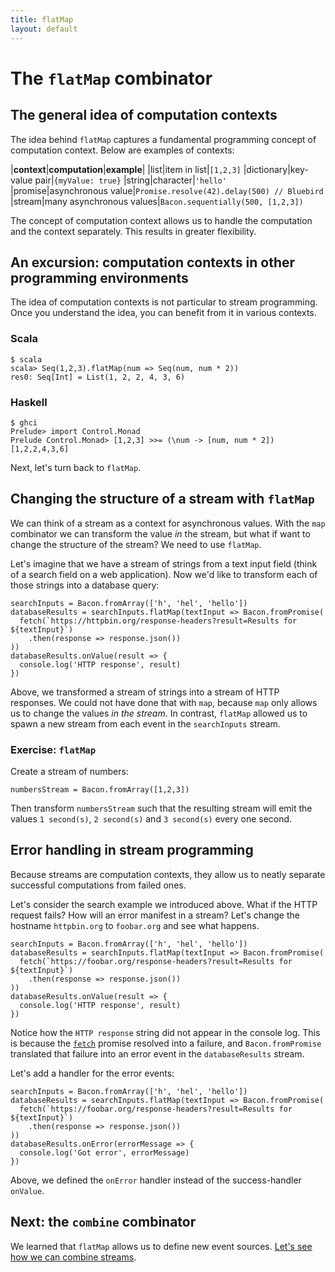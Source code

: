 ```yaml
---
title: flatMap
layout: default
---
```


# The `flatMap` combinator

## The general idea of computation contexts

The idea behind `flatMap` captures a fundamental programming concept of
computation context. Below are examples of contexts:

|**context**|**computation**|**example**|
|list|item in list|`[1,2,3]`
|dictionary|key-value pair|`{myValue: true}`
|string|character|`'hello'`
|promise|asynchronous value|`Promise.resolve(42).delay(500) // Bluebird`
|stream|many asynchronous values|`Bacon.sequentially(500, [1,2,3])`

The concept of computation context allows us to handle the computation and the
context separately. This results in greater flexibility.

## An excursion: computation contexts in other programming environments

The idea of computation contexts is not particular to stream programming. Once
you understand the idea, you can benefit from it in various contexts.

### Scala

    $ scala
    scala> Seq(1,2,3).flatMap(num => Seq(num, num * 2))
    res0: Seq[Int] = List(1, 2, 2, 4, 3, 6)

### Haskell

    $ ghci
    Prelude> import Control.Monad
    Prelude Control.Monad> [1,2,3] >>= (\num -> [num, num * 2])
    [1,2,2,4,3,6]

Next, let's turn back to `flatMap`.

## Changing the structure of a stream with `flatMap`

We can think of a stream as a context for asynchronous values. With the `map`
combinator we can transform the value *in* the stream, but what if want to
change the structure of the stream? We need to use `flatMap`.

Let's imagine that we have a stream of strings from a text input field (think of
a search field on a web application). Now we'd like to transform each of those
strings into a database query:

    searchInputs = Bacon.fromArray(['h', 'hel', 'hello'])
    databaseResults = searchInputs.flatMap(textInput => Bacon.fromPromise(
      fetch(`https://httpbin.org/response-headers?result=Results for ${textInput}`)
        .then(response => response.json())
    ))
    databaseResults.onValue(result => {
      console.log('HTTP response', result)
    })

Above, we transformed a stream of strings into a stream of HTTP responses. We
could not have done that with `map`, because `map` only allows us to change the
values *in the stream*. In contrast, `flatMap` allowed us to spawn a new stream
from each event in the `searchInputs` stream.

### Exercise: `flatMap`

Create a stream of numbers:

    numbersStream = Bacon.fromArray([1,2,3])

Then transform `numbersStream` such that the resulting stream will emit the values `1
second(s)`, `2 second(s)` and `3 second(s)` every one second.

## Error handling in stream programming

Because streams are computation contexts, they allow us to neatly separate
successful computations from failed ones.

Let's consider the search example we introduced above. What if the HTTP request
fails? How will an error manifest in a stream? Let's change the hostname
`httpbin.org` to `foobar.org` and see what happens.

    searchInputs = Bacon.fromArray(['h', 'hel', 'hello'])
    databaseResults = searchInputs.flatMap(textInput => Bacon.fromPromise(
      fetch(`https://foobar.org/response-headers?result=Results for ${textInput}`)
        .then(response => response.json())
    ))
    databaseResults.onValue(result => {
      console.log('HTTP response', result)
    })

Notice how the `HTTP response` string did not appear in the console log. This is
because the [`fetch`](https://developer.mozilla.org/en/docs/Web/API/Fetch_API)
promise resolved into a failure, and `Bacon.fromPromise` translated that failure
into an error event in the `databaseResults` stream.

Let's add a handler for the error events:

    searchInputs = Bacon.fromArray(['h', 'hel', 'hello'])
    databaseResults = searchInputs.flatMap(textInput => Bacon.fromPromise(
      fetch(`https://foobar.org/response-headers?result=Results for ${textInput}`)
        .then(response => response.json())
    ))
    databaseResults.onError(errorMessage => {
      console.log('Got error', errorMessage)
    })

Above, we defined the `onError` handler instead of the success-handler
`onValue`.

## Next: the `combine` combinator

We learned that `flatMap` allows us to define new event sources. [Let's see how
we can combine streams](combine.html).
